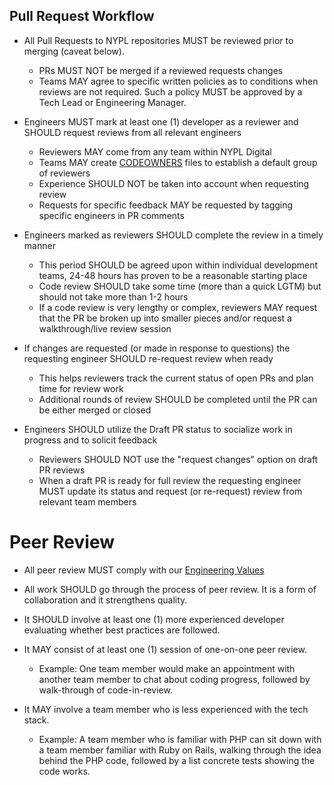 ## Pull Request Workflow

- All Pull Requests to NYPL repositories MUST be reviewed prior to merging (caveat below).
  - PRs MUST NOT be merged if a reviewed requests changes
  - Teams MAY agree to specific written policies as to conditions when reviews are not required. Such a policy MUST be approved by a Tech Lead or Engineering Manager.
  
- Engineers MUST mark at least one (1) developer as a reviewer and SHOULD request reviews from all relevant engineers
  - Reviewers MAY come from any team within NYPL Digital
  - Teams MAY create [CODEOWNERS](https://docs.github.com/en/repositories/managing-your-repositorys-settings-and-features/customizing-your-repository/about-code-owners) files to establish a default group of reviewers
  - Experience SHOULD NOT be taken into account when requesting review
  - Requests for specific feedback MAY be requested by tagging specific engineers in PR comments

- Engineers marked as reviewers SHOULD complete the review in a timely manner
  - This period SHOULD be agreed upon within individual development teams, 24-48 hours has proven to be a reasonable starting place
  - Code review SHOULD take some time (more than a quick LGTM) but should not take more than 1-2 hours
  - If a code review is very lengthy or complex, reviewers MAY request that the PR be broken up into smaller pieces and/or request a walkthrough/live review session
 
- If changes are requested (or made in response to questions) the requesting engineer SHOULD re-request review when ready
  - This helps reviewers track the current status of open PRs and plan time for review work
  - Additional rounds of review SHOULD be completed until the PR can be either merged or closed

- Engineers SHOULD utilize the Draft PR status to socialize work in progress and to solicit feedback
  - Reviewers SHOULD NOT use the "request changes" option on draft PR reviews
  - When a draft PR is ready for full review the requesting engineer MUST update its status and request (or re-request) review from relevant team members

# Peer Review

- All peer review MUST comply with our [Engineering Values](../culture/values.md)

- All work SHOULD go through the process of peer review. It is a form of collaboration and it strengthens quality.

- It SHOULD involve at least one (1) more experienced developer evaluating whether best practices are followed.

- It MAY consist of at least one (1) session of one-on-one peer review.

  - Example: One team member would make an appointment with another team member to chat about coding progress, followed by walk-through of code-in-review.

- It MAY involve a team member who is less experienced with the tech stack.

  - Example: A team member who is familiar with PHP can sit down with a team member familiar with Ruby on Rails, walking through the idea behind the PHP code, followed by a list concrete tests showing the code works.
